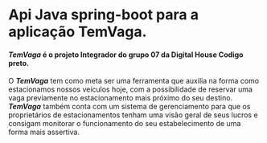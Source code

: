 # Api Java spring-boot para a aplicação TemVaga.

#### *TemVaga* é o projeto Integrador do grupo 07 da Digital House Codigo preto.<br/>
O **_TemVaga_** tem como meta ser uma ferramenta que auxilia na forma como estacionamos nossos veículos hoje, com a possibilidade de reservar uma vaga previamente no estacionamento mais próximo do seu destino.<br/>
**_TemVaga_** também conta com um sistema de gerenciamento para que os proprietários de estacionamentos tenham uma visão geral de seus lucros e consigam monitorar o funcionamento do seu estabelecimento de uma forma mais assertiva.
